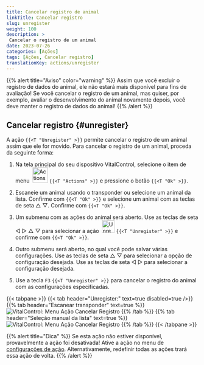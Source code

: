 ```yaml
---
title: Cancelar registro de animal
linkTitle: Cancelar registro
slug: unregister
weight: 100
description: >
 Cancelar o registro de um animal
date: 2023-07-26
categories: [Ações]
tags: [Ações, Cancelar registro]
translationKey: actions/unregister
---
```

{{% alert title="Aviso" color="warning" %}}
Assim que você excluir o registro de dados do animal, ele não estará mais disponível para fins de avaliação! Se você cancelar o registro de um animal, mas quiser, por exemplo, avaliar o desenvolvimento do animal novamente depois, você deve manter o registro de dados do animal!
{{% /alert %}}

## Cancelar registro {#unregister}

A ação `{{<T "Unregister" >}}` permite cancelar o registro de um animal assim que ele for movido. Para cancelar o registro de um animal, proceda da seguinte forma:

1. Na tela principal do seu dispositivo VitalControl, selecione o item de menu &nbsp;<img src="/icons/actions.svg" width="40" align="bottom" alt="Actions" /> `{{<T "Actions" >}}` e pressione o botão `{{<T "Ok" >}}`.

2. Escaneie um animal usando o transponder ou selecione um animal da lista. Confirme com `{{<T "Ok" >}}` e selecione um animal com as teclas de seta △ ▽. Confirme com `{{<T "Ok" >}}`.

3. Um submenu com as ações do animal será aberto. Use as teclas de seta ◁ ▷ △ ▽ para selecionar a ação &nbsp;<img src="/icons/actions/unregister.svg" width="33" align="bottom" alt="Unregister" /> `{{<T "Unregister" >}}` e confirme com `{{<T "Ok" >}}`.

4. Outro submenu será aberto, no qual você pode salvar várias configurações. Use as teclas de seta △ ▽ para selecionar a opção de configuração desejada. Use as teclas de seta ◁ ▷ para selecionar a configuração desejada.

5. Use a tecla `F3` `{{<T "Unregister" >}}` para cancelar o registro do animal com as configurações especificadas.

{{< tabpane >}}
{{< tab header="Unregister:" text=true disabled=true />}}
{{% tab header="Escanear transponder" text=true %}}
![VitalControl: Menu Ação Cancelar Registro](../images/unregister-scan.png "Cancelar o registro de um animal")
{{% /tab %}}
{{% tab header="Seleção manual da lista" text=true %}}
![VitalControl: Menu Ação Cancelar Registro](../images/unregister.png "Cancelar o registro de um animal")
{{% /tab %}}
{{< /tabpane >}}


{{% alert title="Dica" %}}
Se esta ação não estiver disponível, provavelmente a ação foi desativada! Ative a ação no menu de [configurações de ação](../setting/). Alternativamente, redefinir todas as ações trará essa ação de volta.
{{% /alert %}}
